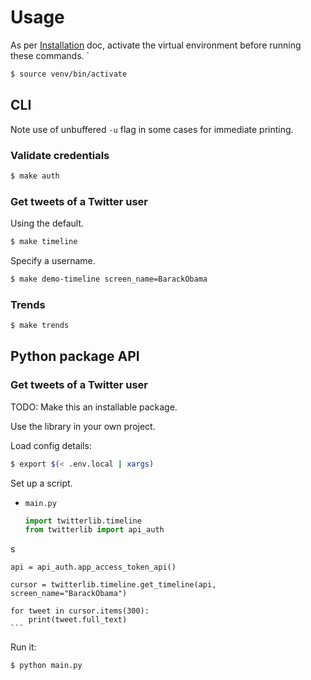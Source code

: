 # Usage

As per [Installation](installation.md) doc, activate the virtual environment before running these commands.
`
```sh
$ source venv/bin/activate
```


## CLI

Note use of unbuffered `-u` flag in some cases for immediate printing.

### Validate credentials

```sh
$ make auth
```

### Get tweets of a Twitter user

Using the default.

```sh
$ make timeline
```

Specify a username.

```sh
$ make demo-timeline screen_name=BarackObama
```

### Trends

```sh
$ make trends
```


## Python package API

### Get tweets of a Twitter user

TODO: Make this an installable package.

Use the library in your own project.

Load config details:

```sh
$ export $(< .env.local | xargs)
```

Set up a script.

- `main.py`
    ```python
    import twitterlib.timeline
    from twitterlib import api_auth
s

    api = api_auth.app_access_token_api()

    cursor = twitterlib.timeline.get_timeline(api, screen_name="BarackObama")

    for tweet in cursor.items(300):
        print(tweet.full_text)
    ```

Run it:

```
$ python main.py
```

